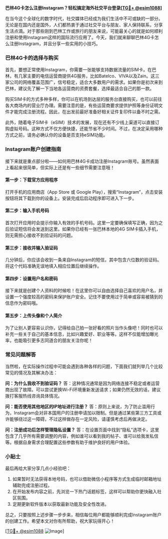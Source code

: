**巴林4G卡怎么注册Instagram？轻松搞定海外社交平台登录[[TG💪+ @esim1088](https://t.me/s/esim1088)]**

在当今这个全球化的数字时代，社交媒体已经成为我们生活中不可或缺的一部分。无论是在国内还是国外，人们都热衷于通过社交平台与朋友、家人保持联系，分享生活点滴。对于那些刚到巴林工作或旅行的朋友来说，可能最关心的就是如何顺利注册和使用Instagram这样的国际流行应用了。今天，我们就来聊聊巴林4G卡怎么注册Instagram，并且分享一些实用的小技巧。

### 巴林4G卡的选择与购买

首先，要想正常使用Instagram，你需要一张能够支持数据流量的SIM卡。在巴林，有几家主要的电信运营商提供4G服务，比如Batelco、VIVA以及Zain。这三家公司的网络覆盖范围广，信号稳定，适合大多数用户的需求。如果你是初次来到巴林，建议先了解一下当地各运营商的资费套餐，选择最适合自己的那一款。

购买SIM卡的方式多种多样，你可以在机场到达层的服务台直接购买，也可以前往各大商场内的营业厅办理。需要注意的是，有些运营商要求提供护照等身份证明文件才能完成注册流程。因此，在出发前最好准备好相关证件复印件以备不时之需。

此外，随着电子SIM卡（eSIM）技术的发展，现在还有不少线上渠道可以直接订购虚拟号码。这种方式不仅方便快捷，还能节省不少时间。不过，在决定采用哪种方式之前，请务必确认你的设备是否支持eSIM功能。

### Instagram账户创建指南

接下来就是重点部分啦——如何用巴林4G卡成功注册Instagram账号。虽然表面上看起来很简单，但实际上还是有一些细节需要注意哦！

#### 第一步：下载官方应用程序
打开手机的应用商店（App Store 或 Google Play），搜索“Instagram”，点击安装按钮将其下载到你的设备上。安装完成后启动程序即可进入下一步。

#### 第二步：输入手机号码
首次打开应用时会提示你输入有效的手机号码。这里一定要确保填写正确，因为之后验证短信将会发送到这里。如果你已经有一张巴林本地的4G SIM卡插入手机，则无需担心接收不到验证码的问题。

#### 第三步：接收并输入验证码
几分钟后，你应该会收到一条来自Instagram的短信，其中包含六位数的验证码。将这个代码准确无误地填入相应位置后继续操作。

#### 第四步：设置用户名和密码
接下来就是创建个人资料的时候啦！在这里你可以自由选择自己喜欢的用户名，并设置一个强度较高的密码来保护账户安全。记住不要使用过于简单或容易被猜到的信息作为密码哦。

#### 第五步：上传头像和个人简介
为了让别人更容易认识你，记得给自己拍一张好看的照片当作头像吧！同时也可以补充一些关于自己的基本信息，比如兴趣爱好、职业等等。这样不仅能增加曝光率，也能吸引更多志同道合的朋友关注你呢！

### 常见问题解答

当然啦，在实际操作过程中可能会遇到各种各样的问题，下面我们就列举几个比较常见的情况及其解决办法：

**问：为什么我收不到验证码？**
答：这种情况通常是因为网络连接不稳定或者运营商出现了故障。可以尝试更换Wi-Fi环境重新发送请求；如果仍然无效的话，建议拨打客服热线咨询具体情况。

**问：能否使用其他地区的IP地址进行注册？**
答：原则上来说，为了防止滥用行为，Instagram会对非本国用户的注册申请加以限制。但是通过某些第三方工具或许能够绕过这一障碍，不过这样做存在一定风险，请谨慎考虑后再做决定。

**问：注册成功后怎样管理隐私设置？**
答：在设置页面中找到“隐私”选项卡，这里包含了几乎所有需要调整的内容，例如谁可以看到我的帖子、谁可以给我发私信等。根据自身需求合理配置这些参数有助于维护良好的用户体验。

### 小贴士

最后再给大家分享几点小经验吧：
1. 如果暂时无法获得本地号码，也可以借助微信小程序等方式生成临时邮箱地址辅助完成注册过程。
2. 在开始发布内容之前，先浏览一下热门话题标签，这样可以帮助你更快融入社区氛围。
3. 定期更新软件版本以获取最新功能及安全性改进。

总之，只要按照上述步骤一步步来，相信每位用户都能够顺利完成Instagram账户的创建工作。希望本文对你有所帮助，祝大家玩得开心！

[[TG💪+ @esim1088](https://t.me/s/esim1088) ![Image](https://i.postimg.cc/4NQfJmqS/Snipaste-2025-05-13-00-14-12.png)]